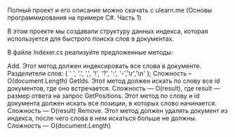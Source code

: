 Полный проект и его описание можно скачать с ulearn.me (Основы программирования на примере C#. Часть 1)

В этом проекте мы создавали структуру данных индекса, которая используется для быстрого поиска слов в документах.

В файле Indexer.cs реализуйте предложенные методы:

Add. Этот метод должен индексировать все слова в документе. Разделители слов: { ' ', '.', ',', '!', '?', ':', '-','\r','\n' }; Сложность – O(document.Length) GetIds. Этот метод должен искать по слову все id документов, где оно встречается. Сложность — O(result), где result — размер ответа на запрос GetPositions. Этот метод по слову и id документа должен искать все позиции, в которых слово начинается. Сложность — O(result) Remove. Этот метод должен удалять документ из индекса, после чего слова в нем искаться больше не должны. Сложность — O(document.Length)
